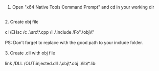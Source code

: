 1. Open "x64 Native Tools Command Prompt" and cd in your working dir<br>
<br>
2. Create obj file<br>
<br>
cl /EHsc /c .\src\*.cpp /I .\include /Fo".\obj\\"<br>
<br>
PS: Don't forget to replace with the good path to your include folder.<br>
<br>
3. Create .dll with obj file<br>
<br>
link /DLL /OUT:injected.dll .\obj\*.obj .\lib\*.lib<br>
